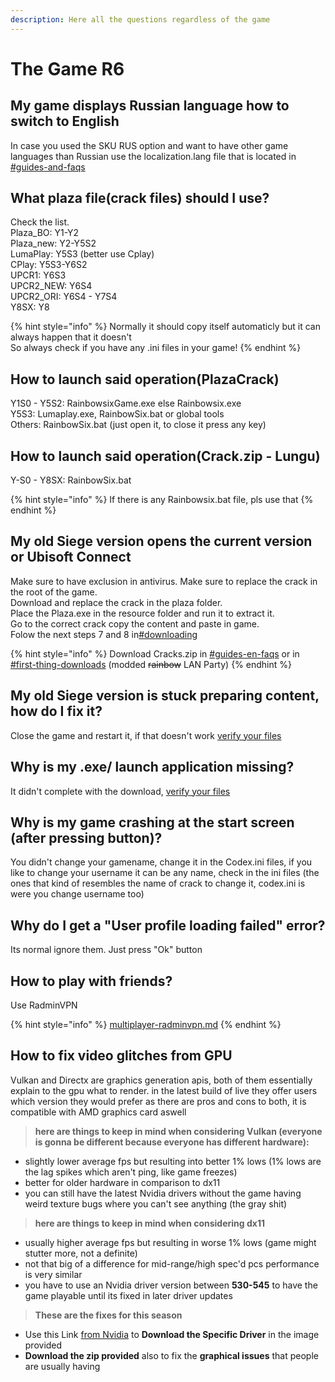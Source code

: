 ```yaml
---
description: Here all the questions regardless of the game
---
```


# The Game R6

## My game displays Russian language how to switch to English

In case you used the SKU RUS option and want to have other game languages than Russian use the localization.lang file that is located in [#guides-and-faqs](https://discord.com/channels/1092820800203141130/1092835326692691978)

## What plaza file(crack files) should I use?

Check the list.\
Plaza\_BO: Y1-Y2\
Plaza\_new: Y2-Y5S2\
LumaPlay: Y5S3 (better use Cplay)\
CPlay: Y5S3-Y6S2\
UPCR1: Y6S3\
UPCR2\_NEW: Y6S4\
UPCR2\_ORI: Y6S4 - Y7S4\
Y8SX: Y8

{% hint style="info" %}
Normally it should copy itself automaticly but it can always happen that it doesn't\
So always check if you have any .ini files in your game!
{% endhint %}

## How to launch said operation(PlazaCrack)

Y1S0 - Y5S2: RainbowsixGame.exe else Rainbowsix.exe\
Y5S3: Lumaplay.exe, RainbowSix.bat or global tools\
Others: RainbowSix.bat (just open it, to close it press any key)

## How to launch said operation(Crack.zip - Lungu)

Y-S0 - Y8SX: RainbowSix.bat

{% hint style="info" %}
If there is any Rainbowsix.bat file, pls use that
{% endhint %}

## My old Siege version opens the current version or Ubisoft Connect

Make sure to have exclusion in antivirus. Make sure to replace the crack in the root of the game.\
Download and replace the crack in the plaza folder.\
Place the Plaza.exe in the resource folder and run it to extract it.\
Go to the correct crack copy the content and paste in game.\
Folow the next steps 7 and 8 in[#downloading](../how-to-download.md#downloading "mention")

{% hint style="info" %}
Download Cracks.zip in [#guides-en-faqs](https://discord.com/channels/1092820800203141130/1092835326692691978) or in [#first-thing-downloads](https://discord.com/channels/783407263141855284/1024988042961883136) (modded ~~rainbow~~ LAN Party)
{% endhint %}

## My old Siege version is stuck preparing content, how do I fix it?

Close the game and restart it, if that doesn't work [verify your files](r6downloader-r6manifest.md#how-do-i-verify-my-game-files-and-what-is-the-meaning-of-verify)

## Why is my .exe/ launch application missing?

It didn't complete with the download, [verify your files](r6downloader-r6manifest.md#how-do-i-verify-my-game-files-and-what-is-the-meaning-of-verify)

## Why is my game crashing at the start screen (after pressing button)?

You didn't change your gamename, change it in the Codex.ini files, if you like to change your username it can be any name, check in the ini files (the ones that kind of resembles the name of crack to change it, codex.ini is were you change username too)

## Why do I get a "User profile loading failed" error?

Its normal ignore them. Just press "Ok" button

## How to play with friends?

Use RadminVPN

{% hint style="info" %}
[multiplayer-radminvpn.md](multiplayer-radminvpn.md "mention")
{% endhint %}

## How to fix video glitches from GPU

Vulkan and Directx are graphics generation apis, both of them essentially explain to the gpu what to render. in the latest build of live they offer users which version they would prefer as there are pros and cons to both, it is compatible with AMD graphics card aswell

> **here are things to keep in mind when considering Vulkan (everyone is gonna be different because everyone has different hardware):**

* slightly lower average fps but resulting into better 1% lows (1% lows are the lag spikes which aren't ping, like game freezes)
* better for older hardware in comparison to dx11
* you can still have the latest Nvidia drivers without the game having weird texture bugs where you can't see anything (the gray shit)

> **here are things to keep in mind when considering dx11**

* usually higher average fps but resulting in worse 1% lows (game might stutter more, not a definite)
* not that big of a difference for mid-range/high spec'd pcs performance is very similar
* you have to use an Nvidia driver version between **530-545** to have the game playable until its fixed in later driver updates

> **These are the fixes for this season**

* Use this Link [from Nvidia](https://www.nvidia.com/download/find.aspx) to **Download the Specific Driver** in the image provided
* **Download the zip provided** also to fix the **graphical issues** that people are usually having
